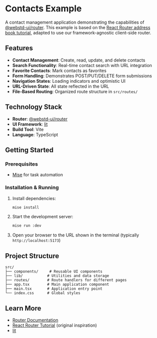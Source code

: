 # Contacts Example

A contact management application demonstrating the capabilities of [@webstd-ui/router](../../packages/router). This example is based on the [React Router address book tutorial](https://reactrouter.com/tutorials/address-book), adapted to use our framework-agnostic client-side router.

## Features

- **Contact Management**: Create, read, update, and delete contacts
- **Search Functionality**: Real-time contact search with URL integration
- **Favorite Contacts**: Mark contacts as favorites
- **Form Handling**: Demonstrates POST/PUT/DELETE form submissions
- **Navigation States**: Loading indicators and optimistic UI
- **URL-Driven State**: All state reflected in the URL
- **File-Based Routing**: Organized route structure in `src/routes/`

## Technology Stack

- **Router**: [@webstd-ui/router](../../packages/router)
- **UI Framework**: [lit](https://www.npmjs.com/package/lit)
- **Build Tool**: Vite
- **Language**: TypeScript

## Getting Started

### Prerequisites

- [Mise](https://mise.jdx.dev/) for task automation

### Installation & Running

1. Install dependencies:
   ```sh
   mise install
   ```

2. Start the development server:
   ```sh
   mise run :dev
   ```

3. Open your browser to the URL shown in the terminal (typically `http://localhost:5173`)

## Project Structure

```
src/
├── components/     # Reusable UI components
├── lib/           # Utilities and data storage
├── routes/        # Route handlers for different pages
├── app.tsx        # Main application component
├── main.tsx       # Application entry point
└── index.css      # Global styles
```

## Learn More

- [Router Documentation](../../packages/router)
- [React Router Tutorial](https://reactrouter.com/tutorials/address-book) (original inspiration)
- [lit](https://www.npmjs.com/package/lit)
